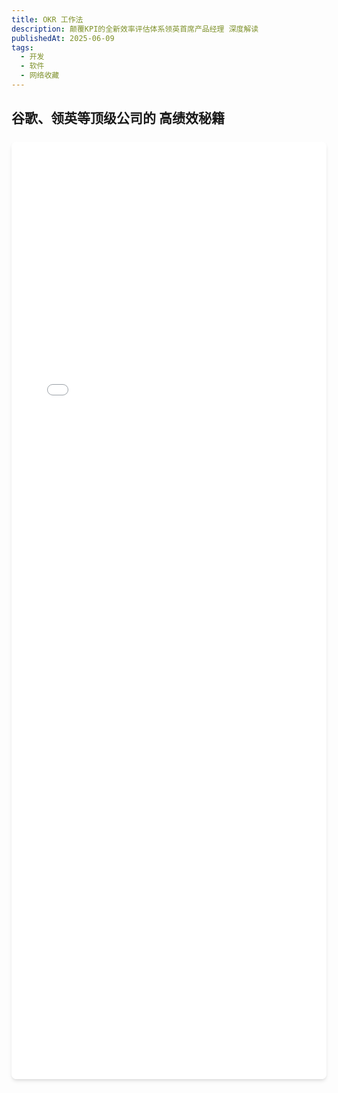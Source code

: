 ```yaml
---
title: OKR 工作法
description: 颠覆KPI的全新效率评估体系领英首席产品经理 深度解读
publishedAt: 2025-06-09
tags:
  - 开发
  - 软件
  - 网络收藏
---
```


## 谷歌、领英等顶级公司的 高绩效秘籍

<div style="width:100%; margin:1.5rem 0; border-radius:8px; overflow:hidden; box-shadow:0 4px 6px -1px rgba(0,0,0,0.1), 0 2px 4px -1px rgba(0,0,0,0.06);">
  <iframe src="/pdfs/OKR.pdf" title="我的PDF文档" width="100%" height="1500px" style="border:none; display:block;"></iframe>
</div>

